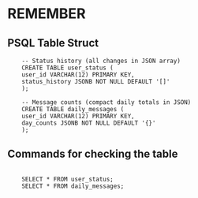 # REMEMBER 

## PSQL Table Struct

```
    -- Status history (all changes in JSON array)
    CREATE TABLE user_status (
    user_id VARCHAR(12) PRIMARY KEY,
    status_history JSONB NOT NULL DEFAULT '[]'
    );

    -- Message counts (compact daily totals in JSON)
    CREATE TABLE daily_messages (
    user_id VARCHAR(12) PRIMARY KEY,
    day_counts JSONB NOT NULL DEFAULT '{}'
    );

```

## Commands for checking the table

``` 

    SELECT * FROM user_status;
    SELECT * FROM daily_messages;

```
